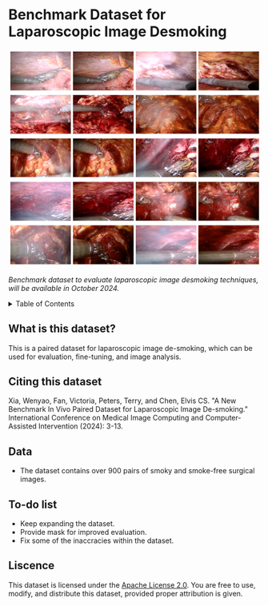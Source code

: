 # Benchmark Dataset for Laparoscopic Image Desmoking


![Benchmark dataset to evaluate laparoscopic image desmoking techniques, will be available in October 2024.](images/dataset_snapshot.png)

*Benchmark dataset to evaluate laparoscopic image desmoking techniques, will be available in October 2024.*

<details><summary>Table of Contents</summary><p>

* [What is this dataset?](#what-is-verse)
* [Citing This Dataset](#citing-verse)
* [Data](#data)
* [To-do list](#Todo)


</p></details><p></p>

## What is this dataset?
This is a paired dataset for laparoscopic image de-smoking, which can be used for evaluation, fine-tuning, and image analysis.
 

## Citing this dataset
Xia, Wenyao, Fan, Victoria, Peters, Terry, and Chen, Elvis CS. "A New Benchmark In Vivo Paired Dataset for Laparoscopic Image De-smoking." International Conference on Medical Image Computing and Computer-Assisted Intervention (2024): 3-13.


## Data

* The dataset contains over 900 pairs of smoky and smoke-free surgical images.

## To-do list
- Keep expanding the dataset.
- Provide mask for improved evaluation.
- Fix some of the inaccracies within the dataset.

## Liscence
This dataset is licensed under the [Apache License 2.0](http://www.apache.org/licenses/LICENSE-2.0). You are free to use, modify, and distribute this dataset, provided proper attribution is given.


